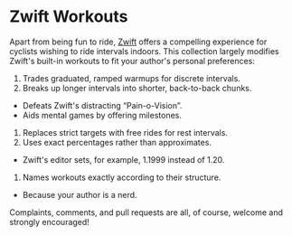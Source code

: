 # Zwift Workouts

Apart from being fun to ride, [Zwift](http://zwift.com) offers a compelling experience for cyclists wishing to ride intervals indoors. This collection largely modifies Zwift's built-in workouts to fit your author's personal preferences:

1. Trades graduated, ramped warmups for discrete intervals.
1. Breaks up longer intervals into shorter, back-to-back chunks.
  - Defeats Zwift's distracting “Pain-o-Vision”.
  - Aids mental games by offering milestones.
1. Replaces strict targets with free rides for rest intervals.
1. Uses exact percentages rather than approximates.
  - Zwift's editor sets, for example, 1.1999 instead of 1.20.
1. Names workouts exactly according to their structure.
  - Because your author is a nerd.

Complaints, comments, and pull requests are all, of course, welcome and strongly encouraged!
